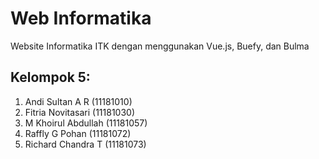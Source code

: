 # Web Informatika
Website Informatika ITK dengan menggunakan Vue.js, Buefy, dan Bulma

## Kelompok 5: 
1. Andi Sultan A R      (11181010)
2. Fitria Novitasari    (11181030)
3. M Khoirul Abdullah   (11181057)
4. Raffly G Pohan       (11181072)
5. Richard Chandra T    (11181073)
